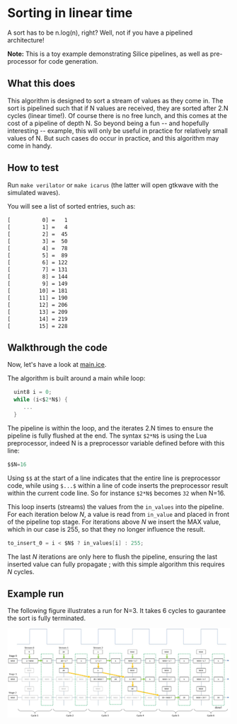 # Sorting in linear time

A sort has to be n.log(n), right? Well, not if you have a pipelined architecture!

**Note:** This is a toy example demonstrating Silice pipelines, as well as pre-processor for code generation.

## What this does

This algorithm is designed to sort a stream of values as they come in. The sort is pipelined such that
if N values are received, they are sorted after 2.N cycles (linear time!). Of course there is no free lunch, and this
comes at the cost of a pipeline of depth N. So beyond being a fun -- and hopefully interesting -- example, 
this will only be useful in practice for relatively small values of N. But such cases do occur in practice, and this
algorithm may come in handy.

## How to test

Run `make verilator` or `make icarus` (the latter will open gtkwave with the simulated waves).

You will see a list of sorted entries, such as:

```
[          0] =   1
[          1] =   4
[          2] =  45
[          3] =  50
[          4] =  78
[          5] =  89
[          6] = 122
[          7] = 131
[          8] = 144
[          9] = 149
[         10] = 181
[         11] = 190
[         12] = 206
[         13] = 209
[         14] = 219
[         15] = 228
```

## Walkthrough the code

Now, let's have a look at [main.ice](https://github.com/sylefeb/Silice/blob/wip/projects/pipeline_sort/main.ice).

The algorithm is built around a main while loop:
```c
  uint8 i = 0;
  while (i<$2*N$) {
     ...
  }
```
The pipeline is within the loop, and the iterates 2.N times to ensure the pipeline is fully flushed at the end.
The syntax `$2*N$` is using the Lua preprocessor, indeed N is a preprocessor variable defined before with this line:
```c
$$N=16
```
Using `$$` at the start of a line indicates that the entire line is preprocessor code, while using `$...$` within a line of 
code inserts the preprocessor result within the current code line. So for instance `$2*N$` becomes `32` when N=16.

This loop inserts (streams) the values from the `in_values` into the pipeline. For each iteration
below $N$, a value is read from `in_value` and placed in front of the pipeline top stage. For iterations
above $N$ we insert the MAX value, which in our case is 255, so that they no longer influence the result.

```c
to_insert_0 = i < $N$ ? in_values[i] : 255;
```

The last $N$ iterations are only here to flush the pipeline, ensuring the last inserted value
can fully propagate ; with this simple algorithm this requires $N$ cycles.



## Example run

The following figure illustrates a run for N=3. It takes 6 cycles to gaurantee the sort is fully
terminated. 

![pipeline sort](pipeline_sort.jpg)
